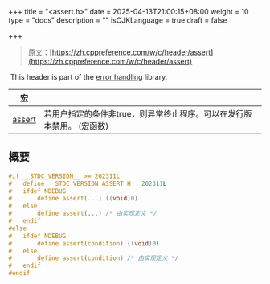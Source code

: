 +++
title = "<assert.h>"
date = 2025-04-13T21:00:15+08:00
weight = 10
type = "docs"
description = ""
isCJKLanguage = true
draft = false

+++

> 原文：[https://zh.cppreference.com/w/c/header/assert](https://zh.cppreference.com/w/c/header/assert)

​	This header is part of the [error handling](https://zh.cppreference.com/w/c/error) library.

| 宏                                                     |                                                              |
| ------------------------------------------------------ | ------------------------------------------------------------ |
| [assert](https://zh.cppreference.com/w/c/error/assert) | 若用户指定的条件非true，则异常终止程序。可以在发行版本禁用。 (宏函数) |

## 概要

```c
#if __STDC_VERSION__ >= 202311L
#   define __STDC_VERSION_ASSERT_H__ 202311L
#   ifdef NDEBUG
#       define assert(...) ((void)0)
#   else
#       define assert(...) /* 由实现定义 */
#   endif
#else
#   ifdef NDEBUG
#       define assert(condition) ((void)0)
#   else
#       define assert(condition) /* 由实现定义 */
#   endif
#endif
```